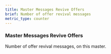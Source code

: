 ```yaml
---
title: Master Messages Revive Offers
brief: Number of offer revival messages
metric_type: counter
---
```

### Master Messages Revive Offers

Number of offer revival messages, on this master.